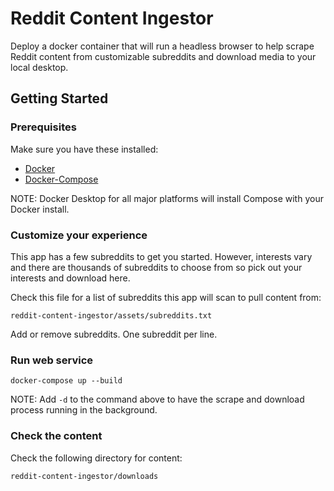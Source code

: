# Reddit Content Ingestor

Deploy a docker container that will run a headless browser to help scrape Reddit content from 
customizable subreddits and download media to your local desktop.

## Getting Started

### Prerequisites

Make sure you have these installed:

* [Docker](https://www.docker.com)
* [Docker-Compose](https://docs.docker.com/compose)

NOTE: Docker Desktop for all major platforms will install Compose with your Docker install.

### Customize your experience

This app has a few subreddits to get you started. However, interests vary and there are thousands of subreddits to choose from so pick out your interests and download here.

Check this file for a list of subreddits this app will scan to pull content from:

    reddit-content-ingestor/assets/subreddits.txt

Add or remove subreddits. One subreddit per line.

### Run web service

```
docker-compose up --build
```

NOTE: Add `-d` to the command above to have the scrape and download process running in the background.

### Check the content

Check the following directory for content:

    reddit-content-ingestor/downloads